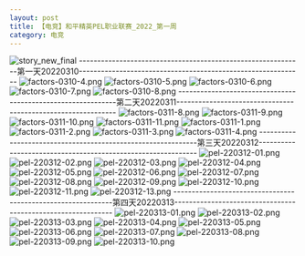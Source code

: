 ```yaml
---
layout: post
title: 【电竞】和平精英PEL职业联赛_2022_第一周
category: 电竞
---
```

![story_new_final](http://r8s97vm6g.hd-bkt.clouddn.com/img/story_new_final_0317.png)
-------------------------------------------------------------第一天20220310-------------------------------------------------------------
![factors-0310-4.png](http://r8s97vm6g.hd-bkt.clouddn.com/img/factors-0310-4.png)
![factors-0310-5.png](http://r8s97vm6g.hd-bkt.clouddn.com/img/factors-0310-5.png)
![factors-0310-6.png](http://r8s97vm6g.hd-bkt.clouddn.com/img/factors-0310-6.png)
![factors-0310-7.png](http://r8s97vm6g.hd-bkt.clouddn.com/img/factors-0310-7.png)
![factors-0310-8.png](http://r8s97vm6g.hd-bkt.clouddn.com/img/factors-0310-8.png)
-------------------------------------------------------------第二天20220311-------------------------------------------------------------
![factors-0311-8.png](http://r8s97vm6g.hd-bkt.clouddn.com/img/factors-0311-8.png)
![factors-0311-9.png](http://r8s97vm6g.hd-bkt.clouddn.com/img/factors-0311-9.png)
![factors-0311-10.png](http://r8s97vm6g.hd-bkt.clouddn.com/img/factors-0311-10.png)
![factors-0311-11.png](http://r8s97vm6g.hd-bkt.clouddn.com/img/factors-0311-11.png)
![factors-0311-1.png](http://r8s97vm6g.hd-bkt.clouddn.com/img/factors-0311-1.png)
![factors-0311-2.png](http://r8s97vm6g.hd-bkt.clouddn.com/img/factors-0311-2.png)
![factors-0311-3.png](http://r8s97vm6g.hd-bkt.clouddn.com/img/factors-0311-3.png)
![factors-0311-4.png](http://r8s97vm6g.hd-bkt.clouddn.com/img/factors-0311-4.png)
-------------------------------------------------------------第三天20220312-------------------------------------------------------------
![pel-220312-01.png](http://r8s97vm6g.hd-bkt.clouddn.com/img/pel-220312-1.png)
![pel-220312-02.png](http://r8s97vm6g.hd-bkt.clouddn.com/img/pel-220312-2.png)
![pel-220312-03.png](http://r8s97vm6g.hd-bkt.clouddn.com/img/pel-220312-3.png)
![pel-220312-04.png](http://r8s97vm6g.hd-bkt.clouddn.com/img/pel-220312-4.png)
![pel-220312-05.png](http://r8s97vm6g.hd-bkt.clouddn.com/img/pel-220312-5.png)
![pel-220312-06.png](http://r8s97vm6g.hd-bkt.clouddn.com/img/pel-220312-6.png)
![pel-220312-07.png](http://r8s97vm6g.hd-bkt.clouddn.com/img/pel-220312-7.png)
![pel-220312-08.png](http://r8s97vm6g.hd-bkt.clouddn.com/img/pel-220312-8.png)
![pel-220312-09.png](http://r8s97vm6g.hd-bkt.clouddn.com/img/pel-220312-9.png)
![pel-220312-10.png](http://r8s97vm6g.hd-bkt.clouddn.com/img/pel-220312-10.png)
![pel-220312-11.png](http://r8s97vm6g.hd-bkt.clouddn.com/img/pel-220312-11.png)
![pel-220312-13.png](http://r8s97vm6g.hd-bkt.clouddn.com/img/pel-220312-13.png)
-------------------------------------------------------------第四天20220313-------------------------------------------------------------
![pel-220313-01.png](http://r8s97vm6g.hd-bkt.clouddn.com/img/pel-220313-1.png)
![pel-220313-02.png](http://r8s97vm6g.hd-bkt.clouddn.com/img/pel-220313-2.png)
![pel-220313-03.png](http://r8s97vm6g.hd-bkt.clouddn.com/img/pel-220313-3.png)
![pel-220313-04.png](http://r8s97vm6g.hd-bkt.clouddn.com/img/pel-220313-4.png)
![pel-220313-05.png](http://r8s97vm6g.hd-bkt.clouddn.com/img/pel-220313-5.png)
![pel-220313-06.png](http://r8s97vm6g.hd-bkt.clouddn.com/img/pel-220313-6.png)
![pel-220313-07.png](http://r8s97vm6g.hd-bkt.clouddn.com/img/pel-220313-7.png)
![pel-220313-08.png](http://r8s97vm6g.hd-bkt.clouddn.com/img/pel-220313-8.png)
![pel-220313-09.png](http://r8s97vm6g.hd-bkt.clouddn.com/img/pel-220313-9.png)
![pel-220313-10.png](http://r8s97vm6g.hd-bkt.clouddn.com/img/pel-220313-10.png)










  




